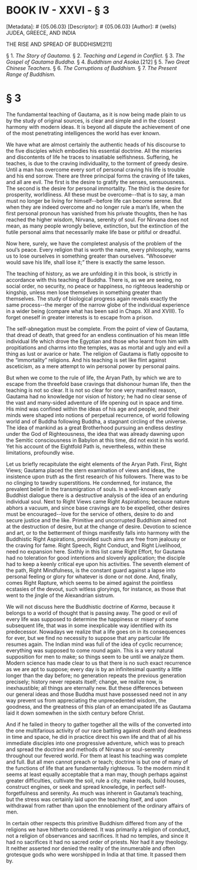 # BOOK IV - XXVI - § 3
[Metadata]: # {05.06.03}
[Descriptor]: # {05.06.03}
[Author]: # {wells}
JUDEA, GREECE, AND INDIA

THE RISE AND SPREAD OF BUDDHISM[211]

§ 1. _The Story of Gautama._ § 2. _Teaching and Legend in      Conflict._
§ 3. _The Gospel of Gautama Buddha._ § 4. _Buddhism and      Asoka._[212] § 5.
_Two Great Chinese Teachers._ § 6. _The      Corruptions of Buddhism._ § 7.
_The Present Range of Buddhism._

# § 3
The fundamental teaching of Gautama, as it is now being made plain to us by the
study of original sources, is clear and simple and in the closest harmony with
modern ideas. It is beyond all dispute the achievement of one of the most
penetrating intelligences the world has ever known.

We have what are almost certainly the authentic heads of his discourse to the
five disciples which embodies his essential doctrine. All the miseries and
discontents of life he traces to insatiable selfishness. Suffering, he teaches,
is due to the craving individuality, to the torment of greedy desire. Until a
man has overcome every sort of personal craving his life is trouble and his end
sorrow. There are three principal forms the craving of life takes, and all are
evil. The first is the desire to gratify the senses, sensuousness. The second
is the desire for personal immortality. The third is the desire for prosperity,
worldliness. All these must be overcome--that is to say, a man must no longer
be living for himself--before life can become serene. But when they are indeed
overcome and no longer rule a man’s life, when the first personal pronoun has
vanished from his private thoughts, then he has reached the higher wisdom,
Nirvana, serenity of soul. For Nirvana does not mean, as many people wrongly
believe, extinction, but the extinction of the futile personal aims that
necessarily make life base or pitiful or dreadful.

Now here, surely, we have the completest analysis of the problem of the soul’s
peace. Every religion that is worth the name, every philosophy, warns us to
lose ourselves in something greater than ourselves. “Whosoever would save his
life, shall lose it;” there is exactly the same lesson.

The teaching of history, as we are unfolding it in this book, is strictly in
accordance with this teaching of Buddha. There is, as we are seeing, no social
order, no security, no peace or happiness, no righteous leadership or kingship,
unless men lose themselves in something greater than themselves. The study of
biological progress again reveals exactly the same process--the merger of the
narrow globe of the individual experience in a wider being (compare what has
been said in Chaps. XII and XVIII). To forget oneself in greater interests is
to escape from a prison.

The self-abnegation must be complete. From the point of view of Gautama, that
dread of death, that greed for an endless continuation of his mean little
individual life which drove the Egyptian and those who learnt from him with
propitiations and charms into the temples, was as mortal and ugly and evil a
thing as lust or avarice or hate. The religion of Gautama is flatly opposite to
the “immortality” religions. And his teaching is set like flint against
asceticism, as a mere attempt to win personal power by personal pains.

But when we come to the rule of life, the Aryan Path, by which we are to escape
from the threefold base cravings that dishonour human life, then the teaching
is not so clear. It is not so clear for one very manifest reason, Gautama had
no knowledge nor vision of history; he had no clear sense of the vast and
many-sided adventure of life opening out in space and time. His mind was
confined within the ideas of his age and people, and their minds were shaped
into notions of perpetual recurrence, of world following world and of Buddha
following Buddha, a stagnant circling of the universe. The idea of mankind as a
great Brotherhood pursuing an endless destiny under the God of Righteousness,
the idea that was already dawning upon the Semitic consciousness in Babylon at
this time, did not exist in his world. Yet his account of the Eightfold Path
is, nevertheless, within these limitations, profoundly wise.

Let us briefly recapitulate the eight elements of the Aryan Path. First, Right
Views; Gautama placed the stern examination of views and ideas, the insistence
upon _truth_ as the first research of his followers. There was to be no
clinging to tawdry superstitions. He condemned, for instance, the prevalent
belief in the transmigration of souls. In a well-known early Buddhist dialogue
there is a destructive analysis of the idea of an enduring individual soul.
Next to Right Views came Right Aspirations; because nature abhors a vacuum, and
since base cravings are to be expelled, other desires must be encouraged--love
for the service of others, desire to do and secure justice and the like.
Primitive and uncorrupted Buddhism aimed not at the destruction of desire, but
at the change of desire. Devotion to science and art, or to the betterment of
things manifestly falls into harmony with the Buddhistic Right Aspirations,
provided such aims are free from jealousy or the craving for fame. Right
Speech, Right Conduct, and Right Livelihood, need no expansion here. Sixthly in
this list came Right Effort, for Gautama had no toleration for good intentions
and slovenly application; the disciple had to keep a keenly critical eye upon
his activities. The seventh element of the path, Right Mindfulness, is the
constant guard against a lapse into personal feeling or glory for whatever is
done or not done. And, finally, comes Right Rapture, which seems to be aimed
against the pointless ecstasies of the devout, such witless gloryings, for
instance, as those that went to the jingle of the Alexandrian sistrum.

We will not discuss here the Buddhistic doctrine of _Karma_, because it belongs
to a world of thought that is passing away. The good or evil of every life was
supposed to determine the happiness or misery of some subsequent life, that was
in some inexplicable way identified with its predecessor. Nowadays we realize
that a life goes on in its consequences for ever, but we find no necessity to
suppose that any particular life resumes again. The Indian mind was full of the
idea of cyclic recurrence; everything was supposed to come round again. This is
a very natural supposition for men to make; so things seem to be until we
analyze them. Modern science has made clear to us that there is no such exact
recurrence as we are apt to suppose; every day is by an infinitesimal quantity
a little longer than the day before; no generation repeats the previous
generation precisely; history never repeats itself; change, we realize now, is
inexhaustible; all things are eternally new. But these differences between our
general ideas and those Buddha must have possessed need not in any way prevent
us from appreciating the unprecedented wisdom, the goodness, and the greatness
of this plan of an emancipated life as Gautama laid it down somewhen in the
sixth century before Christ.

And if he failed in theory to gather together all the wills of the converted
into the one multifarious activity of our race battling against death and
deadness in time and space, he did in practice direct his own life and that of
all his immediate disciples into one progressive adventure, which was to preach
and spread the doctrine and methods of Nirvana or soul-serenity throughout our
fevered world. For them at least his teaching was complete and full. But all
men cannot preach or teach; doctrine is but one of many of the functions of
life that are fundamentally righteous. To the modern mind it seems at least
equally acceptable that a man may, though perhaps against greater difficulties,
cultivate the soil, rule a city, make roads, build houses, construct engines,
or seek and spread knowledge, in perfect self-forgetfulness and serenity. As
much was inherent in Gautama’s teaching, but the stress was certainly laid upon
the teaching itself, and upon withdrawal from rather than upon the ennoblement
of the ordinary affairs of men.

In certain other respects this primitive Buddhism differed from any of the
religions we have hitherto considered. It was primarily a religion of conduct,
not a religion of observances and sacrifices. It had no temples, and since it
had no sacrifices it had no sacred order of priests. Nor had it any theology.
It neither asserted nor denied the reality of the innumerable and often
grotesque gods who were worshipped in India at that time. It passed them by.

